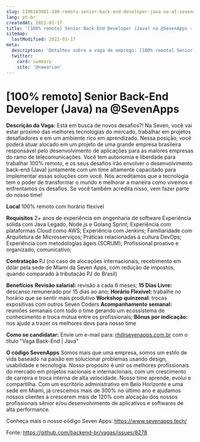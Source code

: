 ```yaml
---
slug: 1106183081-100-remoto-senior-back-end-developer-java-na-at-sevenapps
lang: pt-br
createdAt: 2022-01-17
title: '[100% remoto] Senior Back-End Developer (Java) na @SevenApps - Vaga de Emprego'
sitemap:
  lastModified: 2022-01-17
meta:
  description: 'Detalhes sobre a vaga de emprego: [100% remoto] Senior Back-End Developer (Java) na @SevenApps'
  twitter:
    card: summary
    site: '@nawarian'
---
```


# [100% remoto] Senior Back-End Developer (Java) na @SevenApps

**Descrição da Vaga:**
Está em busca de novos desafios?! Na Seven, você vai estar próximo das melhores tecnologias do mercado, trabalhar em projetos desafiadores e em um ambiente rico em aprendizado.
Nessa posição, você poderá atuar alocado em um projeto de uma grande empresa brasileira responsável pelo desenvolvimento de aplicações para as maiores empresas do ramo de telecomunicações. Você tem autonomia e liberdade para trabalhar 100% remoto, e os seus desafios irão envolver o desenvolvimento back-end (Java) juntamente com um time altamente capacitado para implementar essas soluções com você.
Nós acreditamos que a tecnologia tem o poder de transformar o mundo e melhorar a maneira como vivemos e enfrentamos os desafios. Se você também acredita nisso, vem fazer parte do nosso time!

**Local**
100% remoto com horário flexível

**Requisitos**
2+ anos de experiência em engenharia de software
Experiência sólida com Java Legado, Node.js e Golang Sprint;
Experiência com plataformas Cloud como AWS;
Experiência com Jenkins;
Familiaridade com Arquitetura de Microsserviços;
Práticas relacionadas à cultura DevOps;
Experiência com metodologias ágeis (SCRUM);
Profissional proativo e organizado, comunicativo;

**Contratação**
PJ (no caso de alocações internacionais, recebimento em dólar pela sede de Miami da Seven Apps, com redução de impostos, quando comparado à tributação PJ do Brasil)

**Benefícios**
**Revisão salarial:** revisão a cada 6 meses;
**15 Dias Livre:** descanso remunerado por 15 dias ao ano;
**Horário Flexível:** trabalhe no horário que se sentir mais produtivo
**Workshop quinzenal**: trocas expositivas com outros Seven Coders
**Acompanhamento semanal:** reuniões semanais com todo o time gerando um ecossistema de conhecimento e troca mútua entre os profissionais;
**Bônus por indicação:** nos ajude a trazer os melhores devs para nosso time

**Como se candidatar:**
Envie um e-mail para: rh@sevenapps.com.br com o título "Vaga Back-End | Java"

**O código SevenApps**
Somos mais que uma empresa, somos um estilo de vida baseado na paixão em solucionar problemas usando design, usabilidade e tecnologia. Nosso propósito é unir os melhores profissionais do mercado em projetos nacionais e internacionais, com um crescimento de carreira e troca interna de alta velocidade. Nosso time aprende, evolui e compartilha.
Com um escritório administrativo em Belo Horizonte e uma sede em Miami, já crescemos mais de 300% no último ano e ajudamos nossos clientes a crescerem mais de 120% com alocação dos nossos profissionais sênior e/ou desenvolvimento de aplicativos e softwares de alta performance.

Conheça mais o nosso código Seven Apps: https://www.sevenapps.tech/

Fonte: https://github.com/backend-br/vagas/issues/8278